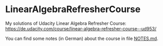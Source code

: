 # LinearAlgebraRefresherCourse
My solutions of Udacity Linear Algebra Refresher Course: https://de.udacity.com/course/linear-algebra-refresher-course--ud953/

You can find some notes (in German) about the course in file [NOTES.md](NOTES.md).
